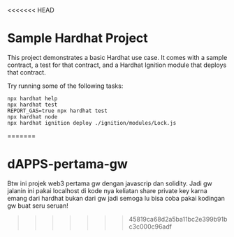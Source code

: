 <<<<<<< HEAD
# Sample Hardhat Project

This project demonstrates a basic Hardhat use case. It comes with a sample contract, a test for that contract, and a Hardhat Ignition module that deploys that contract.

Try running some of the following tasks:

```shell
npx hardhat help
npx hardhat test
REPORT_GAS=true npx hardhat test
npx hardhat node
npx hardhat ignition deploy ./ignition/modules/Lock.js
```
=======
# dAPPS-pertama-gw
Btw ini projek web3 pertama gw dengan javascrip dan solidity. Jadi gw jalanin ini pakai localhost di kode nya keliatan share private key karna emang dari hardhat bukan dari gw jadi semoga lu bisa coba pakai kodingan gw buat seru seruan!
>>>>>>> 45819ca68d2a5ba11bc2e399b91bc3c000c96adf

